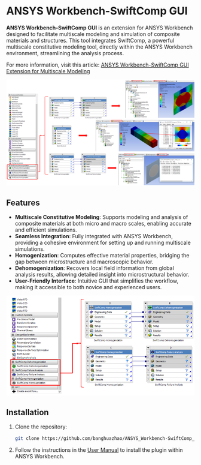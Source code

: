 # ANSYS Workbench-SwiftComp GUI

**ANSYS Workbench-SwiftComp GUI** is an extension for ANSYS Workbench designed to facilitate multiscale modeling and simulation of composite materials and structures. This tool integrates SwiftComp, a powerful multiscale constitutive modeling tool, directly within the ANSYS Workbench environment, streamlining the analysis process.

For more information, visit this article: [ANSYS Workbench-SwiftComp GUI Extension for Multiscale Modeling](https://www.linkedin.com/pulse/ansys-workbench-swiftcomp-gui-extension-multiscale-modeling-zhao/)

![introduction](./image/introduction.png)

## Features

- **Multiscale Constitutive Modeling**: Supports modeling and analysis of composite materials at both micro and macro scales, enabling accurate and efficient simulations.
- **Seamless Integration**: Fully integrated with ANSYS Workbench, providing a cohesive environment for setting up and running multiscale simulations.
- **Homogenization**: Computes effective material properties, bridging the gap between microstructure and macroscopic behavior.
- **Dehomogenization**: Recovers local field information from global analysis results, allowing detailed insight into microstructural behavior.
- **User-Friendly Interface**: Intuitive GUI that simplifies the workflow, making it accessible to both novice and experienced users.

![menu](./image/menu.png)

## Installation

1. Clone the repository:
   ```bash
   git clone https://github.com/banghuazhao/ANSYS_Workbench-SwiftComp_GUI.git
   ```
   
2. Follow the instructions in the [User Manual](./doc/User_Manual.pdf) to install the plugin within ANSYS Workbench.

